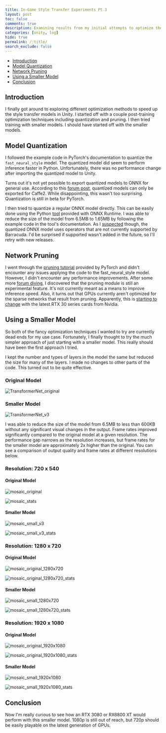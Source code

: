 ```yaml
---
title: In-Game Style Transfer Experiments Pt.3
layout: post
toc: false
comments: true
description: Examining results from my initial attempts to optimize the fast neural style transfer model.
categories: [unity, log]
hide: true
permalink: /:title/
search_exclude: false
---
```


* [Introduction](#introduction)
* [Model Quantization](#model-quantization)
* [Network Pruning](#network-pruning)
* [Using a Smaller Model](#using-a-smaller-model)
* [Conclusion](#conclusion)

## Introduction

I finally got around to exploring different optimization methods to speed up the style transfer models in Unity. I started off with a couple post-training optimization techniques including quantization and pruning. I then tried training with smaller models. I should have started off with the smaller models.

## Model Quantization

I followed the example code in PyTorch's documentation to quantize the `fast_neural_style` model. The quantized model did seem to perform inference faster in Python. Unfortunately, there was no performance change after importing the quantized model to Unity.

Turns out it's not yet possible to export quantized models to ONNX for general use. According to this [forum post](https://discuss.pytorch.org/t/onnx-export-of-quantized-model/76884/8), quantized models can only be exported for Caffe2. While disappointing, this wasn't too surprising. Quantization is still in beta for PyTorch.

I then tried to quantize a regular ONNX model directly. This can be easily done using the Python [tool](https://github.com/microsoft/onnxruntime/blob/master/onnxruntime/python/tools/quantization/README.md) provided with ONNX Runtime. I was able to reduce the size of the model from 6.5MB to 1.65MB by following the example code in the tool's documentation. As I [suspected](https://christianjmills.com/In-Game-Style-Transfer-Experiments-2/#conclusion) though, the quantized ONNX model uses operators that are not currently supported by Barracuda. I'd be surprised if supported wasn't added in the future, so I'll retry with new releases.

## Network Pruning

I went through the [pruning tutorial](https://pytorch.org/tutorials/intermediate/pruning_tutorial.html#remove-pruning-re-parametrization) provided by PyTorch and didn't encounter any issues applying the code to the fast_neural_style model. However, I didn't encounter any performance improvements. After some more [forum diving](https://discuss.pytorch.org/t/weight-pruning-on-bert/83429/2), I discovered that the pruning module is still an experimental feature. It's not currently meant as a means to improve inference speed. Also, it turns out that GPUs currently aren't optimized for the sparse networks that result from pruning. Apparently, this is [starting to change](https://timdettmers.com/2020/09/07/which-gpu-for-deep-learning/#Additional_Considerations_for_Ampere_RTX_30_Series) with the latest RTX 30 series cards from Nvidia.

## Using a Smaller Model

So both of the fancy optimization techniques I wanted to try are currently dead ends for my use case. Fortunately, I finally thought to try the much simpler approach of just starting with a smaller model. This really should have been the first approach I tried. 

I kept the number and types of layers in the model the same but reduced the size for many of the layers. I made no changes to other parts of the code. This turned out to be quite effective. 

### Original Model

![TransformerNet_original](..\images\in-game-style-transfer-experiments\part-3\TransformerNet_original.png)

### Smaller Model

![TransformerNet_v3](..\images\in-game-style-transfer-experiments\part-3\TransformerNet_v3.png)

I was able to reduce the size of the model from 6.5MB to less than 600KB without any significant visual changes in the output. Frame rates improved significantly compared to the original model at a given resolution. The performance gap narrows as the resolution increases, but frame rates for the smaller model are approximately 2x higher than the original. You can see a comparison of output quality and frame rates at different resolutions below.

### Resolution: 720 x 540

#### Original Model

![mosaic_original](..\images\in-game-style-transfer-experiments\part-3\mosaic_original.png)

![mosaic_stats](..\images\in-game-style-transfer-experiments\part-3\mosaic_stats.gif)

#### Smaller Model

![mosaic_small_v3](..\images\in-game-style-transfer-experiments\part-3\mosaic_small_v3.png)

![mosaic_small_v3_stats](..\images\in-game-style-transfer-experiments\part-3\mosaic_small_v3_stats.gif)



### Resolution: 1280 x 720

#### Original Model

![mosaic_original_1280x720](..\images\in-game-style-transfer-experiments\part-3\mosaic_original_1280x720.png)



![mosaic_original_1280x720_stats](..\images\in-game-style-transfer-experiments\part-3\mosaic_original_1280x720_stats.gif)

#### Smaller Model

![mosaic_small_1280x720](..\images\in-game-style-transfer-experiments\part-3\mosaic_small_1280x720.png)

![mosaic_small_1280x720_stats](..\images\in-game-style-transfer-experiments\part-3\mosaic_small_1280x720_stats.gif)

### Resolution: 1920 x 1080

#### Original Model

![mosaic_original_1920x1080](..\images\in-game-style-transfer-experiments\part-3\mosaic_original_1920x1080.png)

![mosaic_original_1920x1080_stats](..\images\in-game-style-transfer-experiments\part-3\mosaic_original_1920x1080_stats.gif)

#### Smaller Model

![mosaic_small_1920x1080](..\images\in-game-style-transfer-experiments\part-3\mosaic_small_1920x1080.png)

![mosaic_small_1920x1080_stats](..\images\in-game-style-transfer-experiments\part-3\mosaic_small_1920x1080_stats.gif)



## Conclusion

Now I'm really curious to see how an RTX 3080 or RX6800 XT would perform with this smaller model. 1080p is still out of reach, but 720p should be easily playable on the latest generation of GPUs.

